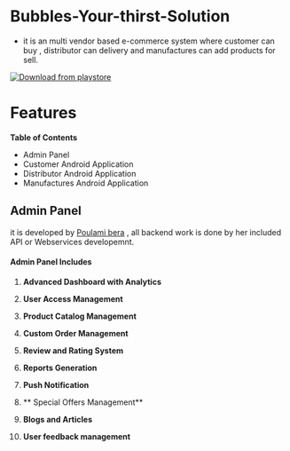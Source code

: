 # Bubbles-Your-thirst-Solution
- it is an multi vendor based e-commerce system where customer can buy , distributor can delivery and manufactures can add products for    sell.



[![Download from playstore](https://play.google.com/intl/en_us/badges/static/images/badges/en_badge_web_generic.png "Download from playstore")](https://play.google.com/store/apps/developer?id=BubblesWater&hl=en "Download from playstore")

# Features
**Table of Contents**
- Admin Panel
- Customer Android Application
- Distributor Android Application
- Manufactures Android Application

## Admin Panel
it is developed by [Poulami bera](https://in.linkedin.com/in/poulami-bera-573aa8137?trk=people-guest_people_search-card "Poulami bera") , all backend work is done by her included API or Webservices developemnt.

   #### **Admin Panel Includes**
1.  **Advanced Dashboard with Analytics**

2. **User Access Management**

3. **Product Catalog Management**

4. **Custom Order Management**

5. **Review and Rating System**

6. **Reports Generation**

7. **Push Notification**

8. ** Special Offers Management**

9. **Blogs and Articles**

10. **User feedback management**





